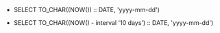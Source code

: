 - SELECT TO_CHAR((NOW()) :: DATE, 'yyyy-mm-dd')

- SELECT TO_CHAR((NOW() - interval '10 days') :: DATE, 'yyyy-mm-dd')